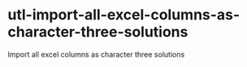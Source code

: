 # utl-import-all-excel-columns-as-character-three-solutions
Import all excel columns as character three solutions
